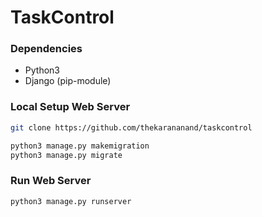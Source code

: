 # TaskControl

### Dependencies 

- Python3
- Django (pip-module)

### Local Setup Web Server

``` bash
git clone https://github.com/thekarananand/taskcontrol

python3 manage.py makemigration
python3 manage.py migrate

```

### Run Web Server

``` bash
python3 manage.py runserver
```